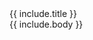 <div class="card mb-3">
    <div class="card-header bg-green text-light">{{ include.title }}</div>
    <div class="card-body">
        {{ include.body }}
    </div>
</div>
